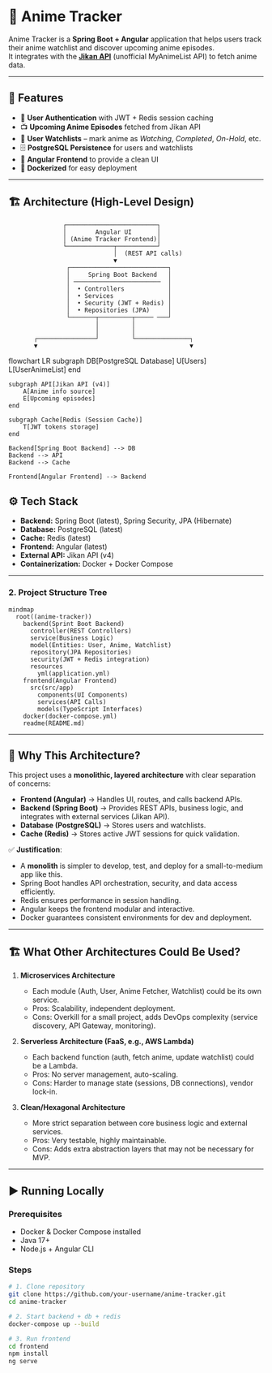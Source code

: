 # 🎥 Anime Tracker

Anime Tracker is a **Spring Boot + Angular** application that helps users track their anime watchlist and discover upcoming anime episodes.  
It integrates with the **[Jikan API](https://docs.api.jikan.moe/)** (unofficial MyAnimeList API) to fetch anime data.

---

## 🚀 Features
- 🔐 **User Authentication** with JWT + Redis session caching  
- 📺 **Upcoming Anime Episodes** fetched from Jikan API  
- 📂 **User Watchlists** – mark anime as *Watching*, *Completed*, *On-Hold*, etc.  
- 🗄 **PostgreSQL Persistence** for users and watchlists  
- 🎨 **Angular Frontend** to provide a clean UI  
- 🐳 **Dockerized** for easy deployment  

---

## 🏗 Architecture (High-Level Design)

                   ┌─────────────────────────┐
                   │        Angular UI       │
                   │ (Anime Tracker Frontend)│
                   └─────────────┬───────────┘
                                 │  (REST API calls)
                                 ▼
                    ┌───────────────────────────┐
                    │     Spring Boot Backend   │
                    │ ────────────────────────  │
                    │  • Controllers            │
                    │  • Services               │
                    │  • Security (JWT + Redis) │
                    │  • Repositories (JPA)     │
                    └───────┬─────────┬───── ───┘
                            │         │
                            │         │
           ┌────────────────┘         └───────────────┐
           ▼                                          ▼
flowchart LR
    subgraph DB[PostgreSQL Database]
        U[Users]
        L[UserAnimeList]
    end

    subgraph API[Jikan API (v4)]
        A[Anime info source]
        E[Upcoming episodes]
    end

    subgraph Cache[Redis (Session Cache)]
        T[JWT tokens storage]
    end

    Backend[Spring Boot Backend] --> DB
    Backend --> API
    Backend --> Cache

    Frontend[Angular Frontend] --> Backend



## ⚙️ Tech Stack
- **Backend:** Spring Boot (latest), Spring Security, JPA (Hibernate)  
- **Database:** PostgreSQL (latest)  
- **Cache:** Redis (latest)  
- **Frontend:** Angular (latest)  
- **External API:** Jikan API (v4)  
- **Containerization:** Docker + Docker Compose  

---

### **2. Project Structure Tree**

```mermaid
mindmap
  root((anime-tracker))
    backend(Sprint Boot Backend)
      controller(REST Controllers)
      service(Business Logic)
      model(Entities: User, Anime, Watchlist)
      repository(JPA Repositories)
      security(JWT + Redis integration)
      resources
        yml(application.yml)
    frontend(Angular Frontend)
      src(src/app)
        components(UI Components)
        services(API Calls)
        models(TypeScript Interfaces)
    docker(docker-compose.yml)
    readme(README.md)
```


---

## 📌 Why This Architecture?

This project uses a **monolithic, layered architecture** with clear separation of concerns:
- **Frontend (Angular)** → Handles UI, routes, and calls backend APIs.  
- **Backend (Spring Boot)** → Provides REST APIs, business logic, and integrates with external services (Jikan API).  
- **Database (PostgreSQL)** → Stores users and watchlists.  
- **Cache (Redis)** → Stores active JWT sessions for quick validation.  

✅ **Justification**:  
- A **monolith** is simpler to develop, test, and deploy for a small-to-medium app like this.  
- Spring Boot handles API orchestration, security, and data access efficiently.  
- Redis ensures performance in session handling.  
- Angular keeps the frontend modular and interactive.  
- Docker guarantees consistent environments for dev and deployment.  

---

## 🏗 What Other Architectures Could Be Used?

1. **Microservices Architecture**  
   - Each module (Auth, User, Anime Fetcher, Watchlist) could be its own service.  
   - Pros: Scalability, independent deployment.  
   - Cons: Overkill for a small project, adds DevOps complexity (service discovery, API Gateway, monitoring).  

2. **Serverless Architecture (FaaS, e.g., AWS Lambda)**  
   - Each backend function (auth, fetch anime, update watchlist) could be a Lambda.  
   - Pros: No server management, auto-scaling.  
   - Cons: Harder to manage state (sessions, DB connections), vendor lock-in.  

3. **Clean/Hexagonal Architecture**  
   - More strict separation between core business logic and external services.  
   - Pros: Very testable, highly maintainable.  
   - Cons: Adds extra abstraction layers that may not be necessary for MVP.  

---

## ▶️ Running Locally

### Prerequisites
- Docker & Docker Compose installed  
- Java 17+  
- Node.js + Angular CLI  

### Steps
```bash
# 1. Clone repository
git clone https://github.com/your-username/anime-tracker.git
cd anime-tracker

# 2. Start backend + db + redis
docker-compose up --build

# 3. Run frontend
cd frontend
npm install
ng serve


